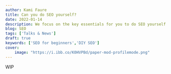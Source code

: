 ```yaml
---
author: Kami Faure
title: Can you do SEO yourself?
date: 2022-01-14
description: We focus on the key essentials for you to do SEO yourself and where you should seek professionals for advanced results.
blog: SEO
tags: ['Talks & News']
draft: true
keywords: ['SEO for beginners','DIY SEO']
cover:
    image: "https://i.ibb.co/K0HVPBd/paper-mod-profilemode.png"
---
```

WIP

<script type="application/ld+json">{"@context":"https://schema.org","@type":"FAQPage","mainEntity":[{"@type":"Question","name":"Hello?","acceptedAnswer":{"@type":"Answer","text":"Yes, hello"}}]}</script><!--FAQPage Code Generated by https://saijogeorge.com/json-ld-schema-generator/faq/-->